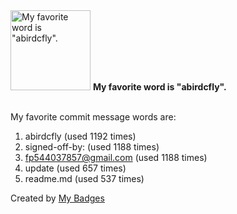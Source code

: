 <img src="https://github.com/my-badges/my-badges/blob/master/src/all-badges/favorite-word/favorite-word.png?raw=true" alt="My favorite word is &quot;abirdcfly&quot;." title="My favorite word is &quot;abirdcfly&quot;." width="128">
<strong>My favorite word is &quot;abirdcfly&quot;.</strong>
<br><br>

My favorite commit message words are:

1. abirdcfly (used 1192 times)
2. signed-off-by: (used 1188 times)
3. <fp544037857@gmail.com> (used 1188 times)
4. update (used 657 times)
5. readme.md (used 537 times)


Created by <a href="https://github.com/my-badges/my-badges">My Badges</a>